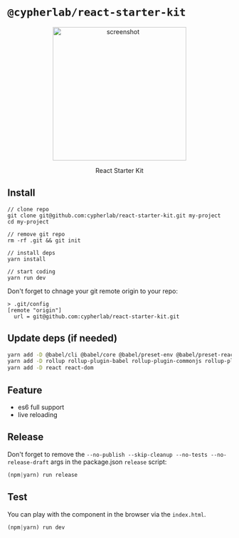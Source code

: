 # `@cypherlab/react-starter-kit`


<p align="center">
  <img width="300" alt="screenshot" src="https://user-images.githubusercontent.com/503577/65078746-f2510680-d99d-11e9-991b-b6aed436aec2.png">
</p>
<p align="center">
  React Starter Kit
</p>
<!--- NPM badges
<p align="center">
  <a href="https://www.npmjs.com/package/@cypherlab/react-starter-kit">
    <img alt="npm" src="https://img.shields.io/npm/v/@cypherlab/react-starter-kit">
  </a>
  <img alt="NPM badge" src="https://img.shields.io/npm/l/@cypherlab/react-starter-kit">
</p>
-->

## Install
```
// clone repo
git clone git@github.com:cypherlab/react-starter-kit.git my-project
cd my-project

// remove git repo
rm -rf .git && git init

// install deps
yarn install

// start coding
yarn run dev
```

Don't forget to chnage your git remote origin to your repo:
```
> .git/config
[remote "origin"]
  url = git@github.com:cypherlab/react-starter-kit.git
```


## Update deps (if needed)

```bash
yarn add -D @babel/cli @babel/core @babel/preset-env @babel/preset-react
yarn add -D rollup rollup-plugin-babel rollup-plugin-commonjs rollup-plugin-node-resolve rollup-plugin-terser
yarn add -D react react-dom
```

## Feature

- es6 full support
- live reloading


## Release 

Don't forget to remove the `--no-publish --skip-cleanup --no-tests --no-release-draft` args in the package.json `release` script:

```js
(npm|yarn) run release
```


## Test 

You can play with the component in the browser via the `index.html`.

```js
(npm|yarn) run dev
```